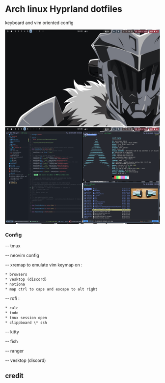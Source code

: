 # Arch linux Hyprland dotfiles

keyboard and vim oriented config

![preview1](./.git_img/preview1.png)
![preview2](./.git_img/preview2.png)

### Config

-- tmux

-- neovim config

-- xremap to emulate vim keymap on :

    * browsers
    * vesktop (discord)
    * notiona
    * map ctrl to caps and escape to alt right

-- rofi :

    * calc
    * todo
    * tmux session open
    * clippboard \* ssh

-- kitty

-- fish

-- ranger

-- vesktop (discord)

## credit
